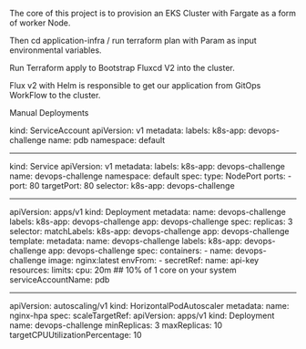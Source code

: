 
The core of this project is to provision an EKS Cluster with Fargate as a form of worker Node.

Then cd application-infra / run terraform plan with Param as input environmental variables.

Run Terraform apply to Bootstrap Fluxcd V2 into the cluster.

Flux v2 with Helm is responsible to get our application from GitOps WorkFlow to the cluster. 

Manual Deployments 

kind: ServiceAccount
apiVersion: v1
metadata:
  labels:
    k8s-app: devops-challenge
  name: pdb
  namespace: default

---
kind: Service
apiVersion: v1
metadata:
  labels:
    k8s-app: devops-challenge
  name: devops-challenge
  namespace: default
spec:
  type: NodePort
  ports:
    - port: 80
      targetPort: 80
  selector:
    k8s-app: devops-challenge

---
apiVersion: apps/v1
kind: Deployment
metadata:
  name: devops-challenge
  labels:
    k8s-app: devops-challenge
    app: devops-challenge
spec:
  replicas: 3
  selector:
    matchLabels:
      k8s-app: devops-challenge
      app: devops-challenge
  template:
    metadata:
      name: devops-challenge
      labels:
        k8s-app: devops-challenge
        app: devops-challenge
    spec:
      containers:
        - name: devops-challenge
          image: nginx:latest
          envFrom:
            - secretRef:
                name: api-key
          resources:
            limits:
              cpu: 20m ## 10% of 1 core on your system
      serviceAccountName: pdb


---
apiVersion: autoscaling/v1
kind: HorizontalPodAutoscaler
metadata:
  name: nginx-hpa
spec:
  scaleTargetRef:
    apiVersion: apps/v1
    kind: Deployment
    name: devops-challenge
  minReplicas: 3
  maxReplicas: 10
  targetCPUUtilizationPercentage: 10
